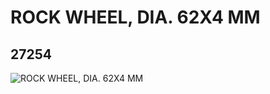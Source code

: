 # ROCK WHEEL, DIA. 62X4 MM
## 27254
![ROCK WHEEL, DIA. 62X4 MM](https://lc-www-live-s.legocdn.com/media/bricks/5/2/6166866.jpg)